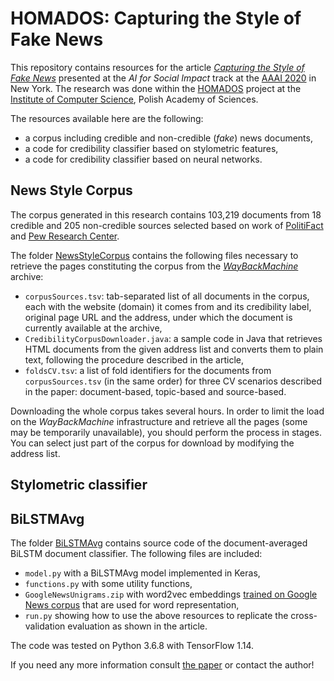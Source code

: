 # HOMADOS: Capturing the Style of Fake News

This repository contains resources for the article *[Capturing the Style of Fake News](https://home.ipipan.waw.pl/p.przybyla/bib/capturing.pdf)* presented at the *AI for Social Impact* track at the [AAAI 2020](https://aaai.org/Conferences/AAAI-20/) in New York. The research was done within the [HOMADOS](https://homados.ipipan.waw.pl/) project at the [Institute of Computer Science](https://ipipan.waw.pl/), Polish Academy of Sciences.

The resources available here are the following:
* a corpus including credible and non-credible (*fake*) news documents,
* a code for credibility classifier based on stylometric features,
* a code for credibility classifier based on neural networks.

## News Style Corpus
The corpus generated in this research contains 103,219 documents from 18 credible and 205 non-credible sources selected based on work of [PolitiFact](https://www.politifact.com/punditfact/article/2017/apr/20/politifacts-guide-fake-news-websites-and-what-they/) and [Pew Research Center](https://www.journalism.org/2014/10/21/political-polarization-media-habits/).

The folder [NewsStyleCorpus](NewsStyleCorpus) contains the following files necessary to retrieve the pages constituting the corpus from the *[WayBackMachine](https://web.archive.org/)* archive:
* `corpusSources.tsv`: tab-separated list of all documents in the corpus, each with the website (domain) it comes from and its credibility label, original page URL and the address, under which the document is currently available at the archive,
* `CredibilityCorpusDownloader.java`: a sample code in Java that retrieves HTML documents from the given address list and converts them to plain text, following the procedure described in the article,
* `foldsCV.tsv`: a list of fold identifiers for the documents from `corpusSources.tsv` (in the same order) for three CV scenarios described in the paper: document-based, topic-based and source-based.

Downloading the whole corpus takes several hours. In order to limit the load on the *WayBackMachine* infrastructure and retrieve all the pages (some may be temporarily unavailable), you should perform the process in stages. You can select just part of the corpus for download by modifying the address list.

## Stylometric classifier

## BiLSTMAvg
The folder [BiLSTMAvg](BiLSTMAvg) contains source code of the document-averaged BiLSTM document classifier. The following files are included:
* `model.py` with a BiLSTMAvg model implemented in Keras,
* `functions.py` with some utility functions,
* `GoogleNewsUnigrams.zip` with word2vec embeddings [trained on Google News corpus](https://code.google.com/archive/p/word2vec/) that are used for word representation, 
* `run.py` showing how to use the above resources to replicate the cross-validation evaluation as shown in the article.

The code was tested on Python 3.6.8 with TensorFlow 1.14.



If you need any more information consult [the paper](https://home.ipipan.waw.pl/p.przybyla/bib/capturing.pdf) or contact the author! 

